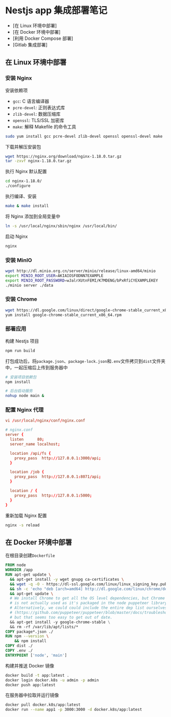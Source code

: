 # Nestjs app 集成部署笔记

- [在 Linux 环境中部署]
- [在 Docker 环境中部署]
- [利用 Docker Compose 部署]
- [Gitlab 集成部署]

## 在 Linux 环境中部署

### 安装 Nginx

安装依赖项

- `gcc`: C 语言编译器
- `pcre-devel`: 正则表达式库
- `zlib-devel`: 数据压缩库
- `openssl`: TLS/SSL 加密库
- `make`: 解释 Makefile 的命令工具

```bash
sudo yum install gcc pcre-devel zlib-devel openssl openssl-devel make
```

下载并解压安装包

```bash
wget https://nginx.org/download/nginx-1.18.0.tar.gz
tar -zxvf nginx-1.18.0.tar.gz
```

执行 Nginx 默认配置

```bash
cd nginx-1.18.0/
./configure
```

执行编译、安装

```bash
make & make install
```

将 Nginx 添加到全局变量中

```bash
ln -s /usr/local/nginx/sbin/nginx /usr/local/bin/
```

启动 Nginx

```bash
nginx
```

### 安装 MinIO

```bash
wget http://dl.minio.org.cn/server/minio/release/linux-amd64/minio
export MINIO_ROOT_USER=AKIAIOSFODNN7EXAMPLE
export MINIO_ROOT_PASSWORD=wJalrXUtnFEMI/K7MDENG/bPxRfiCYEXAMPLEKEY
./minio server ./data
```

### 安装 Chrome

```bash
wget https://dl.google.com/linux/direct/google-chrome-stable_current_x86_64.rpm
yum install google-chrome-stable_current_x86_64.rpm
```

### 部署应用

构建 Nestjs 项目

```bash
npm run build
```

打包成功后，将`package.json`、`package-lock.json`和`.env`文件拷贝到`dist`文件夹中，一起压缩后上传到服务器中

```bash
# 安装项目依赖包
npm install

# 后台启动服务
nohup node main &
```

### 配置 Nginx 代理

```conf
vi /usr/local/nginx/conf/nginx.conf

# nginx.conf
server {
  listen      80;
  server_name localhost;

  location /api/fs {
    proxy_pass  http://127.0.0.1:3000/api;
  }

  location /job {
    proxy_pass  http://127.0.0.1:8071/api;
  }

  location / {
    proxy_pass  http://127.0.0.1:5000;
  }
}
```

重新加载 Nginx 配置

```bash
nginx -s reload
```

## 在 Docker 环境中部署

在根目录创建`Dockerfile`

```Dockerfile
FROM node
WORKDIR /app
RUN apt-get update \
  && apt-get install -y wget gnupg ca-certificates \
  && wget -q -O - https://dl-ssl.google.com/linux/linux_signing_key.pub | apt-key add - \
  && sh -c 'echo "deb [arch=amd64] http://dl.google.com/linux/chrome/deb/ stable main" >> /etc/apt/sources.list.d/google.list' \
  && apt-get update \
  # We install Chrome to get all the OS level dependencies, but Chrome itself
  # is not actually used as it's packaged in the node puppeteer library.
  # Alternatively, we could could include the entire dep list ourselves
  # (https://github.com/puppeteer/puppeteer/blob/master/docs/troubleshooting.md#chrome-headless-doesnt-launch-on-unix)
  # but that seems too easy to get out of date.
  && apt-get install -y google-chrome-stable \
  && rm -rf /var/lib/apt/lists/*
COPY package*.json ./
RUN npm --version \
    && npm install
COPY dist ./
COPY .env ./
ENTRYPOINT ['node', 'main']
```

构建并推送 Docker 镜像

```bash
docker build -t app:latest .
docker login docker.k8s -u admin -p admin
docker push app:latest
```

在服务器中拉取并运行镜像

```bash
docker pull docker.k8s/app:latest
docker run --name app1 -p 3000:3000 -d docker.k8s/app:latest
```
